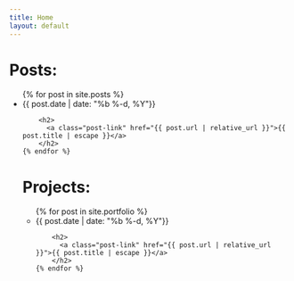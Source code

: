 ```yaml
---
title: Home
layout: default
---
```


# Posts:
  <ul class="post-list">
    {% for post in site.posts %}
      <li>
        <span class="post-meta">{{ post.date | date: "%b %-d, %Y"}}</span>

        <h2>
          <a class="post-link" href="{{ post.url | relative_url }}">{{ post.title | escape }}</a>
        </h2>
    {% endfor %}

# Projects:
  <ul class="post-list">
    {% for post in site.portfolio %}
      <li>
        <span class="post-meta">{{ post.date | date: "%b %-d, %Y"}}</span>

        <h2>
          <a class="post-link" href="{{ post.url | relative_url }}">{{ post.title | escape }}</a>
        </h2>
    {% endfor %}
